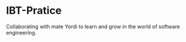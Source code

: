 # IBT-Pratice
Collaborating with mate Yordi to learn and grow in the world of software engineering. 
